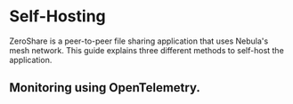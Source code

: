 # Self-Hosting

ZeroShare is a peer-to-peer file sharing application that uses Nebula's mesh network. This guide explains three different methods to self-host the application.




## Monitoring using OpenTelemetry.


